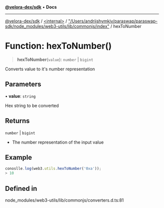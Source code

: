 [**@velora-dex/sdk**](../../../../README.md) • **Docs**

***

[@velora-dex/sdk](../../../../globals.md) / [\<internal\>](../../../README.md) / ["/Users/andriishymkiv/paraswap/paraswap-sdk/node\_modules/web3-utils/lib/commonjs/index"](../README.md) / hexToNumber

# Function: hexToNumber()

> **hexToNumber**(`value`): `number` \| `bigint`

Converts value to it's number representation

## Parameters

• **value**: `string`

Hex string to be converted

## Returns

`number` \| `bigint`

- The number representation of the input value

## Example

```ts
conoslle.log(web3.utils.hexToNumber('0xa'));
> 10
```

## Defined in

node\_modules/web3-utils/lib/commonjs/converters.d.ts:81

